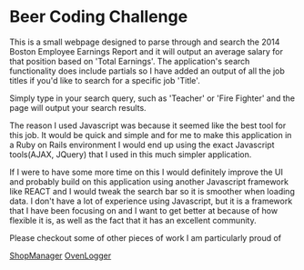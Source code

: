 # Beer Coding Challenge

This is a small webpage designed to parse through and search the 2014 Boston Employee Earnings Report and it will output an average salary for that position based on 'Total Earnings'. The application's search functionality does include partials so I have added an output of all the job titles if you'd like to search for a specific job 'Title'.

Simply type in your search query, such as 'Teacher' or 'Fire Fighter' and the page will output your search results.

The reason I used Javascript was because it seemed like the best tool for this job. It would be quick and simple and for me to make this application in a Ruby on Rails environment I would end up using the exact Javascript tools(AJAX, JQuery) that I used in this much simpler application.

If I were to have some more time on this I would definitely improve the UI and probably build on this application using another Javascript framework like REACT and I would tweak the search bar so it is smoother when loading data. I don't have a lot of experience using Javascript, but it is a framework that I have been focusing on and I want to get better at because of how flexible it is, as well as the fact that it has an excellent community.

Please checkout some of other pieces of work I am particularly proud of

[ShopManager](https://github.com/josephferrairo/ShopManager)
[OvenLogger](https://github.com/josephferrairo/Oven-Logger)
